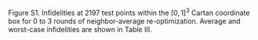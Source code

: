 Figure S1. Infidelities at 2197 test points within the $[0,1]^3$ Cartan coordinate box for 0 to 3 rounds of neighbor-average re-optimization. Average and worst-case infidelities are shown in Table III.